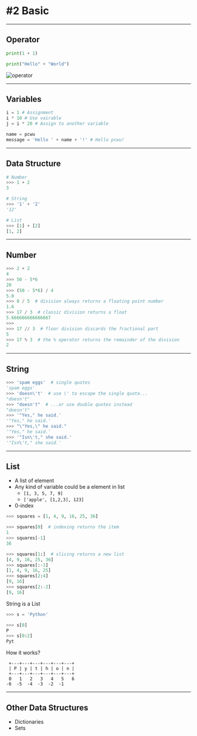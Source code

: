 # #2 Basic

---

## Operator

```Python
print(1 + 1)

print("Hello" + "World")
```


![operator](https://d1e4pidl3fu268.cloudfront.net/f20083ef-a2fb-4673-ac88-13d58ba68133/Arithmeticoperators.png)

---

## Variables

```Python
i = 1 # Assignment
i * 10 # Use vairable
j = i * 20 # Assign to another variable

name = pcwu
message = 'Hello ' + name + '!' # Hello pcwu!
```

---

## Data Structure

```Python
# Number
>>> 1 + 2
3

# String
>>> '1' + '2'
'12'

# List
>>> [1] + [2]
[1, 2]
```

---

## Number

```Python
>>> 2 + 2
4
>>> 50 - 5*6
20
>>> (50 - 5*6) / 4
5.0
>>> 8 / 5  # division always returns a floating point number
1.6
>>> 17 / 3  # classic division returns a float
5.666666666666667
>>>
>>> 17 // 3  # floor division discards the fractional part
5
>>> 17 % 3  # the % operator returns the remainder of the division
2
```

---

## String

```Python
>>> 'spam eggs'  # single quotes
'spam eggs'
>>> 'doesn\'t'  # use \' to escape the single quote...
"doesn't"
>>> "doesn't"  # ...or use double quotes instead
"doesn't"
>>> '"Yes," he said.'
'"Yes," he said.'
>>> "\"Yes,\" he said."
'"Yes," he said.'
>>> '"Isn\'t," she said.'
'"Isn\'t," she said.'
```

---

## List

- A list of element
- Any kind of variable could be a element in list
  - `[1, 3, 5, 7, 9]`
  - `['apple', [1,2,3], 123]`
- 0-index



```Python
>>> squares = [1, 4, 9, 16, 25, 36]

>>> squares[0]  # indexing returns the item
1
>>> squares[-1]
36

>>> squares[1:]  # slicing returns a new list
[4, 9, 16, 25, 36]
>>> squares[:-1]
[1, 4, 9, 16, 25]
>>> squares[2:4]
[9, 16]
>>> squares[2:-2]
[9, 16]
```


String is a List

```Python
>>> s = 'Python'

>>> s[0]
P
>>> s[0:2]
Pyt
```


How it works?

```
 +---+---+---+---+---+---+
 | P | y | t | h | o | n |
 +---+---+---+---+---+---+
 0   1   2   3   4   5   6
-6  -5  -4  -3  -2  -1
```

---

## Other Data Structures

- Dictionaries
- Sets
